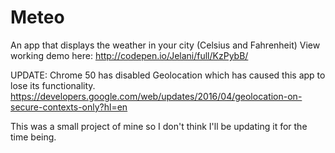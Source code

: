 # Meteo
An app that displays the weather in your city (Celsius and Fahrenheit)
View working demo here: http://codepen.io/Jelani/full/KzPybB/

UPDATE: Chrome 50 has disabled Geolocation which has caused this app to lose its functionality.  
https://developers.google.com/web/updates/2016/04/geolocation-on-secure-contexts-only?hl=en

This was a small project of mine so I don't think I'll be updating it for the time being.
